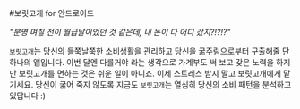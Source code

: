 #보릿고개 for 안드로이드

*"분명 며칠 전이 월급날이었던 것 같은데, 내 돈이 다 어디 갔지?!?!?"*

`보릿고개`는 당신의 들쭉날쭉한 소비생활을 관리하고 당신을 굶주림으로부터 구출해줄 단 하나의 앱입니다. 이번 달엔 다를거야 라는 생각으로 가계부도 써 보고 갖은 노력을 하지만 보릿고개를 면하는 것은 쉬운 일이 아니죠. 이제 스트레스 받지 말고 보릿고개에게 맡기세요. 당신이 굶어 죽지 않도록 지금도 `보릿고개`는 열심히 당신의 소비 패턴을 분석하고 있답니다 :)
